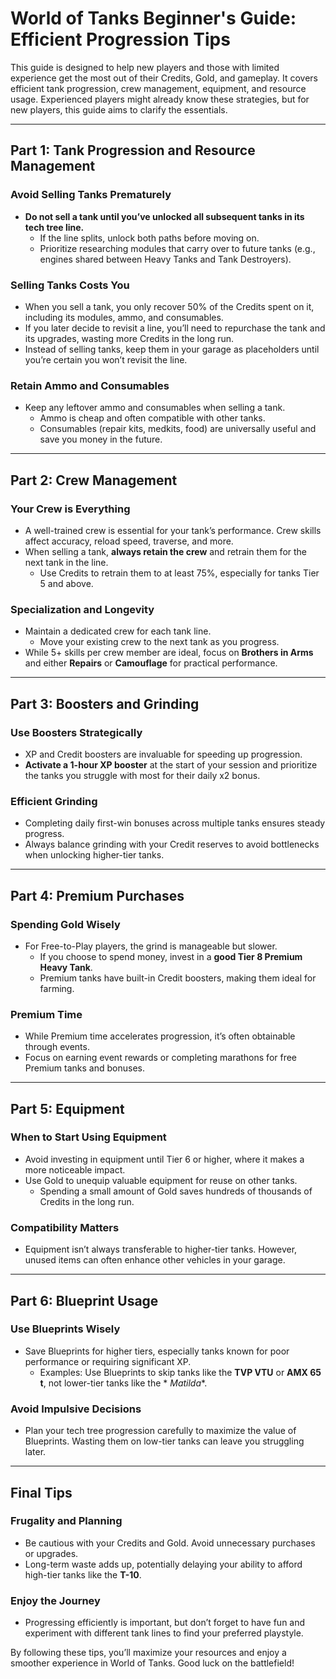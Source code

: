# World of Tanks Beginner's Guide: Efficient Progression Tips

This guide is designed to help new players and those with limited experience get the most out of their Credits, Gold,
and gameplay. It covers efficient tank progression, crew management, equipment, and resource usage. Experienced players
might already know these strategies, but for new players, this guide aims to clarify the essentials.

---

## Part 1: Tank Progression and Resource Management

### Avoid Selling Tanks Prematurely

- **Do not sell a tank until you’ve unlocked all subsequent tanks in its tech tree line.**
    - If the line splits, unlock both paths before moving on.
    - Prioritize researching modules that carry over to future tanks (e.g., engines shared between Heavy Tanks and Tank
      Destroyers).

### Selling Tanks Costs You

- When you sell a tank, you only recover 50% of the Credits spent on it, including its modules, ammo, and consumables.
- If you later decide to revisit a line, you’ll need to repurchase the tank and its upgrades, wasting more Credits in
  the long run.
- Instead of selling tanks, keep them in your garage as placeholders until you’re certain you won’t revisit the line.

### Retain Ammo and Consumables

- Keep any leftover ammo and consumables when selling a tank.
    - Ammo is cheap and often compatible with other tanks.
    - Consumables (repair kits, medkits, food) are universally useful and save you money in the future.

---

## Part 2: Crew Management

### Your Crew is Everything

- A well-trained crew is essential for your tank’s performance. Crew skills affect accuracy, reload speed, traverse, and
  more.
- When selling a tank, **always retain the crew** and retrain them for the next tank in the line.
    - Use Credits to retrain them to at least 75%, especially for tanks Tier 5 and above.

### Specialization and Longevity

- Maintain a dedicated crew for each tank line.
    - Move your existing crew to the next tank as you progress.
- While 5+ skills per crew member are ideal, focus on **Brothers in Arms** and either **Repairs** or **Camouflage** for
  practical performance.

---

## Part 3: Boosters and Grinding

### Use Boosters Strategically

- XP and Credit boosters are invaluable for speeding up progression.
- **Activate a 1-hour XP booster** at the start of your session and prioritize the tanks you struggle with most for
  their daily x2 bonus.

### Efficient Grinding

- Completing daily first-win bonuses across multiple tanks ensures steady progress.
- Always balance grinding with your Credit reserves to avoid bottlenecks when unlocking higher-tier tanks.

---

## Part 4: Premium Purchases

### Spending Gold Wisely

- For Free-to-Play players, the grind is manageable but slower.
    - If you choose to spend money, invest in a **good Tier 8 Premium Heavy Tank**.
    - Premium tanks have built-in Credit boosters, making them ideal for farming.

### Premium Time

- While Premium time accelerates progression, it’s often obtainable through events.
- Focus on earning event rewards or completing marathons for free Premium tanks and bonuses.

---

## Part 5: Equipment

### When to Start Using Equipment

- Avoid investing in equipment until Tier 6 or higher, where it makes a more noticeable impact.
- Use Gold to unequip valuable equipment for reuse on other tanks.
    - Spending a small amount of Gold saves hundreds of thousands of Credits in the long run.

### Compatibility Matters

- Equipment isn’t always transferable to higher-tier tanks. However, unused items can often enhance other vehicles in
  your garage.

---

## Part 6: Blueprint Usage

### Use Blueprints Wisely

- Save Blueprints for higher tiers, especially tanks known for poor performance or requiring significant XP.
    - Examples: Use Blueprints to skip tanks like the **TVP VTU** or **AMX 65 t**, not lower-tier tanks like the *
      *Matilda**.

### Avoid Impulsive Decisions

- Plan your tech tree progression carefully to maximize the value of Blueprints. Wasting them on low-tier tanks can
  leave you struggling later.

---

## Final Tips

### Frugality and Planning

- Be cautious with your Credits and Gold. Avoid unnecessary purchases or upgrades.
- Long-term waste adds up, potentially delaying your ability to afford high-tier tanks like the **T-10**.

### Enjoy the Journey

- Progressing efficiently is important, but don’t forget to have fun and experiment with different tank lines to find
  your preferred playstyle.

By following these tips, you’ll maximize your resources and enjoy a smoother experience in World of Tanks. Good luck on
the battlefield!  
